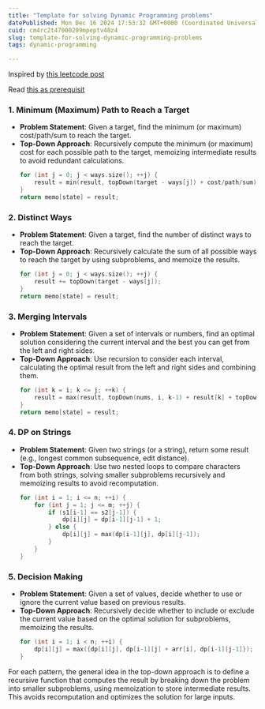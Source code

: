 ```yaml
---
title: "Template for solving Dynamic Programming problems"
datePublished: Mon Dec 16 2024 17:53:32 GMT+0000 (Coordinated Universal Time)
cuid: cm4rc2t47000209mpeptv48z4
slug: template-for-solving-dynamic-programming-problems
tags: dynamic-programming

---
```


Inspired by [this leetcode post](https://leetcode.com/discuss/study-guide/458695/Dynamic-Programming-Patterns)

Read [this as prerequisit](https://hashnode.com/post/cm4r9jz6400000ajs1knlghdg)


### 1. **Minimum (Maximum) Path to Reach a Target**
- **Problem Statement**: Given a target, find the minimum (or maximum) cost/path/sum to reach the target.
- **Top-Down Approach**: Recursively compute the minimum (or maximum) cost for each possible path to the target, memoizing intermediate results to avoid redundant calculations.
  ```cpp
  for (int j = 0; j < ways.size(); ++j) {
      result = min(result, topDown(target - ways[j]) + cost/path/sum);
  }
  return memo[state] = result;
  ```

### 2. **Distinct Ways**
- **Problem Statement**: Given a target, find the number of distinct ways to reach the target.
- **Top-Down Approach**: Recursively calculate the sum of all possible ways to reach the target by using subproblems, and memoize the results.
  ```cpp
  for (int j = 0; j < ways.size(); ++j) {
      result += topDown(target - ways[j]);
  }
  return memo[state] = result;
  ```

### 3. **Merging Intervals**
- **Problem Statement**: Given a set of intervals or numbers, find an optimal solution considering the current interval and the best you can get from the left and right sides.
- **Top-Down Approach**: Use recursion to consider each interval, calculating the optimal result from the left and right sides and combining them.
  ```cpp
  for (int k = i; k <= j; ++k) {
      result = max(result, topDown(nums, i, k-1) + result[k] + topDown(nums, k+1, j));
  }
  return memo[state] = result;
  ```

### 4. **DP on Strings**
- **Problem Statement**: Given two strings (or a string), return some result (e.g., longest common subsequence, edit distance).
- **Top-Down Approach**: Use two nested loops to compare characters from both strings, solving smaller subproblems recursively and memoizing results to avoid recomputation.
  ```cpp
  for (int i = 1; i <= n; ++i) {
      for (int j = 1; j <= m; ++j) {
          if (s1[i-1] == s2[j-1]) {
              dp[i][j] = dp[i-1][j-1] + 1;
          } else {
              dp[i][j] = max(dp[i-1][j], dp[i][j-1]);
          }
      }
  }
  ```

### 5. **Decision Making**
- **Problem Statement**: Given a set of values, decide whether to use or ignore the current value based on previous results.
- **Top-Down Approach**: Recursively decide whether to include or exclude the current value based on the optimal solution for subproblems, memoizing the results.
  ```cpp
  for (int i = 1; i < n; ++i) {
      dp[i][j] = max({dp[i][j], dp[i-1][j] + arr[i], dp[i-1][j-1]});
  }
  ```

For each pattern, the general idea in the top-down approach is to define a recursive function that computes the result by breaking down the problem into smaller subproblems, using memoization to store intermediate results. This avoids recomputation and optimizes the solution for large inputs.
